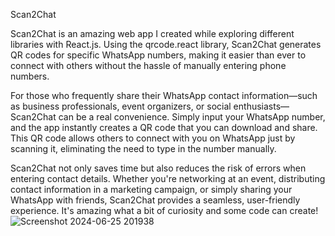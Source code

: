 Scan2Chat

Scan2Chat is an amazing web app I created while exploring different libraries with React.js. Using the qrcode.react library, Scan2Chat generates QR codes for specific WhatsApp numbers, making it easier than ever to connect with others without the hassle of manually entering phone numbers.

For those who frequently share their WhatsApp contact information—such as business professionals, event organizers, or social enthusiasts—Scan2Chat can be a real convenience. Simply input your WhatsApp number, and the app instantly creates a QR code that you can download and share. This QR code allows others to connect with you on WhatsApp just by scanning it, eliminating the need to type in the number manually.

Scan2Chat not only saves time but also reduces the risk of errors when entering contact details. Whether you're networking at an event, distributing contact information in a marketing campaign, or simply sharing your WhatsApp with friends, Scan2Chat provides a seamless, user-friendly experience. It's amazing what a bit of curiosity and some code can create!
![Screenshot 2024-06-25 201938](https://github.com/Siraj-Ansari3/Scan2Chat/assets/156190955/bb95ea34-54a5-4a15-8158-2334ca6ac247)

